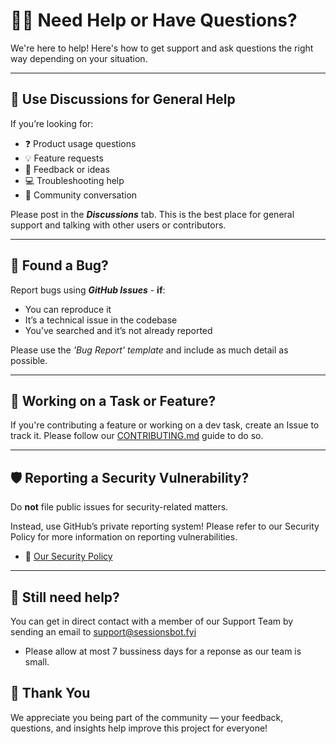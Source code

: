 # 🙋‍♀️ Need Help or Have Questions?

We're here to help! Here's how to get support and ask questions the right way depending on your situation.

---

## 💬 Use Discussions for General Help

If you’re looking for:

- ❓ Product usage questions
- 💡 Feature requests
- 🧠 Feedback or ideas
- 💻 Troubleshooting help
- 📣 Community conversation

Please post in the ***Discussions*** tab.
This is the best place for general support and talking with other users or contributors.

---

## 🐛 Found a Bug?

Report bugs using ***GitHub Issues*** - **if**:

- You can reproduce it
- It’s a technical issue in the codebase
- You’ve searched and it’s not already reported

Please use the *'Bug Report' template* and include as much detail as possible.

---

## 🚧 Working on a Task or Feature?

If you're contributing a feature or working on a dev task, create an Issue to track it. Please follow our [CONTRIBUTING.md](./CONTRIBUTING.md) guide to do so.

---

## 🛡️ Reporting a Security Vulnerability?

Do **not** file public issues for security-related matters.


Instead, use GitHub’s private reporting system!
Please refer to our Security Policy for more information on reporting vulnerabilities.
- 📃 [Our Security Policy](./SECURITY.md)

---


## 🤯 Still need help?

You can get in direct contact with a member of our Support Team by sending an email to [support@sessionsbot.fyi](mailto:support@sessionsbot.fyi)
- Please allow at most 7 bussiness days for a reponse as our team is small.



## 🙏 Thank You

We appreciate you being part of the community — your feedback, questions, and insights help improve this project for everyone!
